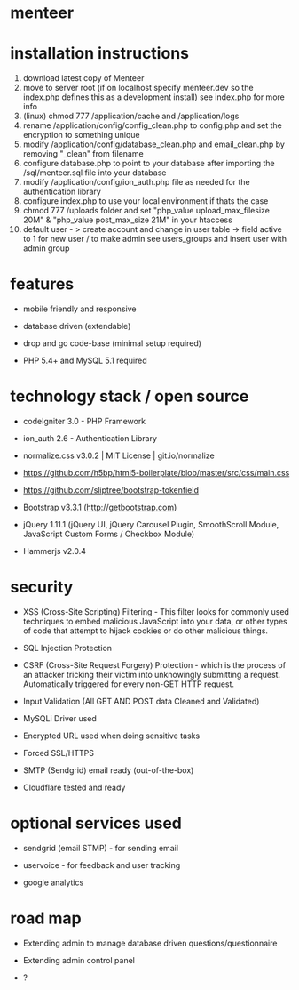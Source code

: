 menteer
=======

installation instructions
=========================

1. download latest copy of Menteer
2. move to server root (if on localhost specify menteer.dev so the index.php defines this as a development install) see index.php for more info
3. (linux) chmod 777 /application/cache and /application/logs
4. rename /application/config/config_clean.php to config.php and set the encryption to something unique
5. modify /application/config/database_clean.php and email_clean.php by removing "_clean" from filename
6. configure database.php to point to your database after importing the /sql/menteer.sql file into your database
7. modify /application/config/ion_auth.php file as needed for the authentication library
8. configure index.php to use your local environment if thats the case
9. chmod 777 /uploads folder and set "php_value upload_max_filesize 20M" & "php_value post_max_size 21M" in your htaccess
10. default user - > create account and change in user table -> field active to 1 for new user / to make admin see users_groups and insert user with admin group

features
=========

* mobile friendly and responsive

* database driven (extendable)

* drop and go code-base (minimal setup required)

* PHP 5.4+ and MySQL 5.1 required


technology stack / open source
==============================

* codeIgniter 3.0 - PHP Framework

* ion_auth 2.6 - Authentication Library

* normalize.css v3.0.2 | MIT License | git.io/normalize

* https://github.com/h5bp/html5-boilerplate/blob/master/src/css/main.css

* https://github.com/sliptree/bootstrap-tokenfield

* Bootstrap v3.3.1 (http://getbootstrap.com)

* jQuery 1.11.1 (jQuery UI, jQuery Carousel Plugin, SmoothScroll Module, JavaScript Custom Forms / Checkbox Module)

* Hammerjs v2.0.4


security
=========

* XSS (Cross-Site Scripting) Filtering - This filter looks for commonly used techniques to embed malicious JavaScript into your data, or other types of code that attempt to hijack cookies or do other malicious things.

* SQL Injection Protection

* CSRF (Cross-Site Request Forgery) Protection - which is the process of an attacker tricking their victim into unknowingly submitting a request.  Automatically triggered for every non-GET HTTP request.

* Input Validation (All GET AND POST data Cleaned and Validated)

* MySQLi Driver used

* Encrypted URL used when doing sensitive tasks

* Forced SSL/HTTPS

* SMTP (Sendgrid) email ready (out-of-the-box)

* Cloudflare tested and ready


optional services used
======================

* sendgrid (email STMP) - for sending email

* uservoice - for feedback and user tracking

* google analytics


road map
========

* Extending admin to manage database driven questions/questionnaire

* Extending admin control panel

* ?





